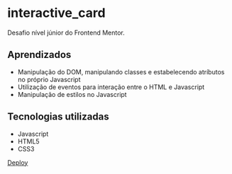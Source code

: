 # interactive_card
 Desafio nível júnior do Frontend Mentor.
 
 ## Aprendizados
 * Manipulação do DOM, manipulando classes e estabelecendo atríbutos no próprio Javascript
 * Utilização de eventos para interação entre o HTML e Javascript
 * Manipulação de estilos no Javascript
 
 ## Tecnologias utilizadas
 * Javascript
 * HTML5
 * CSS3
 
 [Deploy]()
